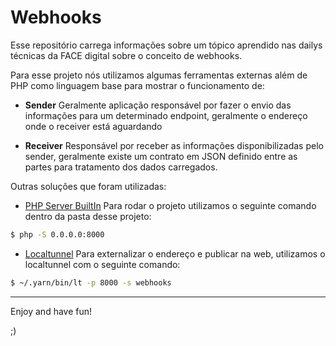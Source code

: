 Webhooks
========

Esse repositório carrega informações sobre um tópico aprendido nas dailys técnicas da FACE digital sobre o conceito de webhooks.

Para esse projeto nós utilizamos algumas ferramentas externas além de PHP como linguagem base para mostrar o funcionamento de:

- **Sender**
    Geralmente aplicação responsável por fazer o envio das informações para um determinado endpoint, geralmente o endereço onde o receiver está aguardando

- **Receiver**
    Responsável por receber as informações disponibilizadas pelo sender, geralmente existe um contrato em JSON definido entre as partes para tratamento dos dados carregados.

Outras soluções que foram utilizadas:

- [PHP Server BuiltIn](https://www.php.net/manual/pt_BR/features.commandline.webserver.php)
    Para rodar o projeto utilizamos o seguinte comando dentro da pasta desse projeto: 
```sh
$ php -S 0.0.0.0:8000
```

- [Localtunnel](https://github.com/localtunnel/localtunnel)
    Para externalizar o endereço e publicar na web, utilizamos o localtunnel com o seguinte comando:
```sh
$ ~/.yarn/bin/lt -p 8000 -s webhooks
```

---

Enjoy and have fun!

;)